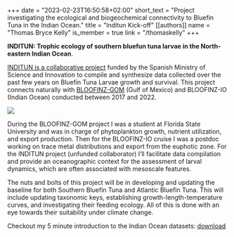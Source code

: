 +++
date = "2023-02-23T16:50:58+02:00"
short_text = "Project investigating the ecological and biogeochemical connectivity to Bluefin Tuna in the Indian Ocean."
title = "Inditun Kick-off"
[[authors]]
    name = "Thomas Bryce Kelly"
    is_member = true
    link = "/thomaskelly"
+++

**INDITUN: Trophic ecology of southern bluefun tuna larvae in the North-eastern Indian Ocean**.

[INDITUN is a collaborative project](https://prezi.com/p/cwcenyucvuiu/inditun-20/) funded by the Spanish Ministry of Science and Innovation to compile and synthesize data collected over the past few years on Bluefin Tuna Larvae growth and survival. This project connects naturally with [BLOOFINZ-GOM](https://academic.oup.com/plankt/article/44/5/600/6645206) (Gulf of Mexico) and BLOOFINZ-IO (Indian Ocean) conducted between 2017 and 2022.

![](/inditun/inditun1.png)

During the BLOOFINZ-GOM project I was a student at Florida State University and was in charge of phytoplankton growth, nutrient utilization, and export production. Then for the BLOOFINZ-IO cruise I was a postdoc working on trace metal distributions and export from the euphotic zone. For the INDITUN project (unfunded collaborator) I’ll facilitate data compilation and provide an oceanographic context for the assessment of larval dynamics, which are often associated with mesoscale features.

The nuts and bolts of this project will be in developing and updating the baseline for both Southern Bluefin Tuna and Atlantic Bluefin Tuna. This will include updating taxonomic keys, establishing growth-length-temperature curves, and investigating their feeding ecology. All of this is done with an eye towards their suitability under climate change.

Checkout my 5 minute introduction to the Indian Ocean datasets: [download](/inditun/20230221-INDITUN-Oceanographic-Datasets-public.pdf)
